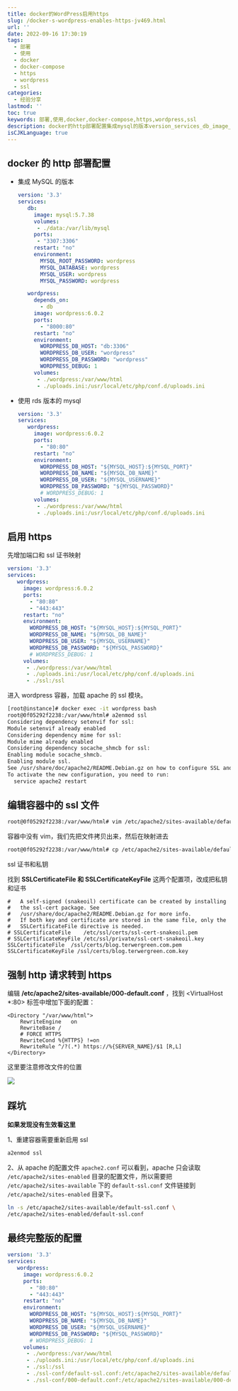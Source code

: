 ```yaml
---
title: docker的WordPress启用https
slug: /docker-s-wordpress-enables-https-jv469.html
url: ''
date: 2022-09-16 17:30:19
tags:
  - 部署
  - 使用
  - docker
  - docker-compose
  - https
  - wordpress
  - ssl
categories:
  - 经验分享
lastmod: ''
toc: true
keywords: 部署,使用,docker,docker-compose,https,wordpress,ssl
description: docker的http部署配置集成mysql的版本version_services_db_image_mysql_volumes_data_varlibmysqlports__restart_environment_mysql_root_password_wordpressmysql_database_wordpressmysql_user_wordpressmysql_password_wordpresswordpress_depends_on_dbimage_wordpress_ports__rest
isCJKLanguage: true
---
```

## docker 的 http 部署配置

* 集成 MySQL 的版本

  ```yaml
  version: '3.3'
  services:
     db:
       image: mysql:5.7.38
       volumes:
        - ./data:/var/lib/mysql
       ports:
        - "3307:3306"
       restart: "no"
       environment:
         MYSQL_ROOT_PASSWORD: wordpress
         MYSQL_DATABASE: wordpress
         MYSQL_USER: wordpress
         MYSQL_PASSWORD: wordpress

     wordpress:
       depends_on:
         - db
       image: wordpress:6.0.2
       ports:
         - "8000:80"
       restart: "no"
       environment:
         WORDPRESS_DB_HOST: "db:3306"
         WORDPRESS_DB_USER: "wordpress"
         WORDPRESS_DB_PASSWORD: "wordpress"
         WORDPRESS_DEBUG: 1
       volumes:
        - ./wordpress:/var/www/html
        - ./uploads.ini:/usr/local/etc/php/conf.d/uploads.ini
  ```
* 使用 rds 版本的 mysql

  ```yaml
  version: '3.3'
  services:
     wordpress:
       image: wordpress:6.0.2
       ports:
         - "80:80"
       restart: "no"
       environment:
         WORDPRESS_DB_HOST: "${MYSQL_HOST}:${MYSQL_PORT}"
         WORDPRESS_DB_NAME: "${MYSQL_DB_NAME}"
         WORDPRESS_DB_USER: "${MYSQL_USERNAME}"
         WORDPRESS_DB_PASSWORD: "${MYSQL_PASSWORD}"
         # WORDPRESS_DEBUG: 1
       volumes:
        - ./wordpress:/var/www/html
        - ./uploads.ini:/usr/local/etc/php/conf.d/uploads.ini
  ```

## 启用 https

先增加端口和 ssl 证书映射

```yaml
version: '3.3'
services:
   wordpress:
     image: wordpress:6.0.2
     ports:
       - "80:80"
       - "443:443"
     restart: "no"
     environment:
       WORDPRESS_DB_HOST: "${MYSQL_HOST}:${MYSQL_PORT}"
       WORDPRESS_DB_NAME: "${MYSQL_DB_NAME}"
       WORDPRESS_DB_USER: "${MYSQL_USERNAME}"
       WORDPRESS_DB_PASSWORD: "${MYSQL_PASSWORD}"
       # WORDPRESS_DEBUG: 1
     volumes:
      - ./wordpress:/var/www/html
      - ./uploads.ini:/usr/local/etc/php/conf.d/uploads.ini
      - ./ssl:/ssl
```

进入 wordpress 容器，加载 apache 的 ssl 模块。

```bash
[root@instance]# docker exec -it wordpress bash
root@0f05292f2238:/var/www/html# a2enmod ssl
Considering dependency setenvif for ssl:
Module setenvif already enabled
Considering dependency mime for ssl:
Module mime already enabled
Considering dependency socache_shmcb for ssl:
Enabling module socache_shmcb.
Enabling module ssl.
See /usr/share/doc/apache2/README.Debian.gz on how to configure SSL and create self-signed certificates.
To activate the new configuration, you need to run:
  service apache2 restart
```

## 编辑容器中的 ssl 文件

```bash
root@0f05292f2238:/var/www/html# vim /etc/apache2/sites-available/default-ssl.conf
```

容器中没有 vim，我们先把文件拷贝出来，然后在映射进去

```bash
root@0f05292f2238:/var/www/html# cp /etc/apache2/sites-available/default-ssl.conf /ssl/default-ssl.conf
```

ssl 证书和私钥

找到 **SSLCertificateFile 和 SSLCertificateKeyFile** 这两个配置项，改成把私钥和证书

```properties
#   A self-signed (snakeoil) certificate can be created by installing
#   the ssl-cert package. See
#   /usr/share/doc/apache2/README.Debian.gz for more info.
#   If both key and certificate are stored in the same file, only the
#   SSLCertificateFile directive is needed.
# SSLCertificateFile	/etc/ssl/certs/ssl-cert-snakeoil.pem
# SSLCertificateKeyFile /etc/ssl/private/ssl-cert-snakeoil.key
SSLCertificateFile	/ssl/certs/blog.terwergreen.com.pem
SSLCertificateKeyFile /ssl/certs/blog.terwergreen.com.key
```

## 强制 http 请求转到 https

编辑  **/etc/apache2/sites-available/000-default.conf** ，找到 <VirtualHost *:80> 标签中增加下面的配置：

```properties
<Directory "/var/www/html"> 
    RewriteEngine   on
    RewriteBase /
    # FORCE HTTPS
    RewriteCond %{HTTPS} !=on
    RewriteRule ^/?(.*) https://%{SERVER_NAME}/$1 [R,L]
</Directory>
```

这里要注意修改文件的位置

![](https://img1.terwer.space/api/public/20220916183108.png)​

## 踩坑

**如果发现没有生效看这里**

1、重建容器需要重新启用 ssl

```bash
a2enmod ssl
```

2、从 apache 的配置文件 `apache2.conf` 可以看到，apache 只会读取 `/etc/apache2/sites-enabled` 目录的配置文件，所以需要把 `/etc/apache2/sites-available` 下的 `default-ssl.conf` 文件链接到 `/etc/apache2/sites-enabled` 目录下。

```bash
ln -s /etc/apache2/sites-available/default-ssl.conf \
/etc/apache2/sites-enabled/default-ssl.conf
```

## 最终完整版的配置

```yaml
version: '3.3'
services:
   wordpress:
     image: wordpress:6.0.2
     ports:
       - "80:80"
       - "443:443"
     restart: "no"
     environment:
       WORDPRESS_DB_HOST: "${MYSQL_HOST}:${MYSQL_PORT}"
       WORDPRESS_DB_NAME: "${MYSQL_DB_NAME}"
       WORDPRESS_DB_USER: "${MYSQL_USERNAME}"
       WORDPRESS_DB_PASSWORD: "${MYSQL_PASSWORD}"
       # WORDPRESS_DEBUG: 1
     volumes:
      - ./wordpress:/var/www/html
      - ./uploads.ini:/usr/local/etc/php/conf.d/uploads.ini
      - ./ssl:/ssl
      - ./ssl-conf/default-ssl.conf:/etc/apache2/sites-available/default-ssl.conf
      - ./ssl-conf/000-default.conf:/etc/apache2/sites-available/000-default.conf
```
